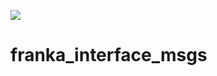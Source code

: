 ![](https://github.com/iamlab-cmu/franka-interface-msgs/workflows/CI/badge.svg)
# franka_interface_msgs
